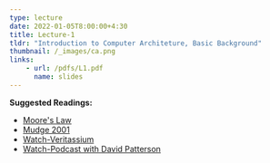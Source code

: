 ```yaml
---
type: lecture
date: 2022-01-05T8:00:00+4:30
title: Lecture-1
tldr: "Introduction to Computer Architeture, Basic Background"
thumbnail: /_images/ca.png
links: 
    - url: /pdfs/L1.pdf
      name: slides
---
```

**Suggested Readings:**
- [Moore's Law](http://pages.cs.wisc.edu/~markhill/restricted/electronics65_moore.pdf)
- [Mudge 2001](http://pages.cs.wisc.edu/~markhill/restricted/computer01_power.pdf)
- [Watch-Veritassium](https://www.youtube.com/watch?v=IgF3OX8nT0w)
- [Watch-Podcast with David Patterson](https://www.youtube.com/watch?v=naed4C4hfAg)
